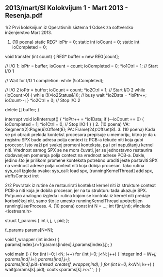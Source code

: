 2013/mart/SI Kolokvijum 1 - Mart 2013 - Resenja.pdf
--------------------------------------------------------------------------------


1/2
Prvi kolokvijum iz Operativnih sistema 1
Odsek za softversko inženjerstvo
Mart 2013.
1. (10 poena)
static REG* ioPtr = 0;
static int ioCount = 0;
static int ioCompleted = 0;

void transfer (int count) {
  REG* buffer = new REG[count];

  // I/O 1:
  ioPtr = buffer;
  ioCount = count;
  ioCompleted = 0;
  *io1Ctrl = 1; // Start I/O 1

  // Wait for I/O 1 completion:
  while (!ioCompleted);

  // I/O 2
  ioPtr = buffer;
  ioCount = count;
  *io2Ctrl = 1; // Start I/O 2
  while (ioCount>0) {
    while (!(*io2Status&1)); // busy wait
    *io2Data = *ioPtr++;
    ioCount--;
  }
  *io2Ctrl = 0; // Stop I/O 2

  delete [] buffer;
}

interrupt void io1Interrupt() {
  *ioPtr++ = *io1Data;
  if (--ioCount == 0) {
    ioCompleted = 1;
    *io1Ctrl = 0; // Stop I/O 1
  }
}
2. (10 poena)
VA: Segment(2):Page(6):Offset(8); PA: Frame(24):Offset(8).
3. (10 poena) Kada se pri obradi prekida kontekst procesora prepisuje u memoriju, bitno
je  da  u  registru  SPX  bude  adresa  polja context iz PCB-a tekuće niti koja  gubi  procesor.  Isto
važi pri svakoj promeni konteksta, pa i pri napuštanju kernel niti. Vrednost samog SPX se ne
mora čuvati, jer se jednostavno restaurira dodavanjem pomeraja polja context na  vrednost
adrese PCB-a. Dakle, jedino što je prilikom promene konteksta potrebno uraditi jeste postaviti
SPX na vrednost adrese polja context niti koja dobija procesor. Tako rutina sys_call izgleda
ovako:
sys_call: load spx, [runningKernelThread]
add   spx, #offsContext
iret

2/2
Povratak iz rutine će restaurirati kontekst kernel niti iz strukture context PCB-a  niti  koja  je
dobila  procesor,  jer  na  tu  strukturu tada ukazuje  SPX. Potpuno  analogno  izgleda  i rutina
kojom  se  kontrola  iz  kernel  niti  predaje  korisničkoj  niti,  samo  što  je umesto
runningKernelThread upotrebljen runningUserProcess.
4. (10 poena)
const int N = ...;
int f(int,int);
#include <iostream.h>

struct f_params {
  int i, j, r, pid;
};

f_params params[N*N];

void f_wrapper (int index) {
  params[index].r=f(params[index].i,params[index].j);
}

void main () {
  for (int i=0; i<N; i++)
    for (int j=0; j<N; j++) {
      integer ind = i*N+j;
      params[ind].i=i;
      params[ind].j=j;
      params[ind].pid=thread_create(f_wrapper,ind);
    }
  for (int k=0; k<N*N; k++) {
    wait(params[k].pid);
    cout<<params[k].r<<’ ‘;
  }
}
